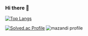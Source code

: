 ### Hi there 👋

[![Top Langs](https://github-readme-stats.vercel.app/api/top-langs/?username=kmkmartin6&layout=compact&theme=tokyonight&langs_count=10)](https://github.com/kmkmartin6/kmkmartin6/edit/main/README.md)

[![Solved.ac Profile](http://mazassumnida.wtf/api/v2/generate_badge?boj=kmkmartin06)](https://solved.ac/kmkmartin06/)
![mazandi profile](http://mazandi.herokuapp.com/api?handle=kmkmartin06&theme=warm)
